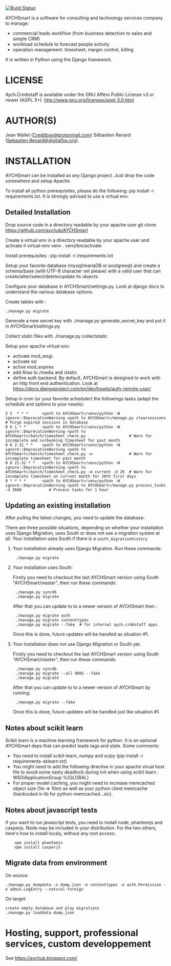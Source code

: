 [![Build Status](https://travis-ci.org/aychsmart.png?branch=master)](https://travis-ci.org/aychsmart)

AYCHSmart is a software for consulting and technology services company to manage:
- commercial leads workflow (from business detection to sales and simple CRM)
- workload schedule to forecast people activity
- operation management: timesheet, margin control, billing

It is written in Python using the Django framework.


# LICENSE

Aych.Crmbstaff is available under the GNU Affero Public License v3 or newer (AGPL 3+).
http://www.gnu.org/licenses/agpl-3.0.html

# AUTHOR(S)

Jean Wallet (Creditbox@protonmail.com)
Sébastien Renard (Sebastien.Renard@digitalfox.org).


# INSTALLATION

AYCHSmart can be installed as any Django project. Just drop the code somewhere
and setup Apache.

To install all python prerequisites, please do the following: pip install -r requirements.txt. It is strongly advised to use a virtual env.

## Detailed Installation

Drop source code in a directory readable by your apache user
   git clone https://github.com/aychub/AYCHSmart

Create a virtual env in a directory readable by your apache user and activate it
   virtual-env venv
   . venv/bin/activate

Install prerequisites :
   pip install -r <path to AYCHSmart source code>/requirements.txt

Setup your favorite database (mysql/mariaDB or postgresql) and create a schema/base (with UTF-8 character set please) with a valid user that can create/alter/select/delete/update its objects.

Configure your database in AYCHSmart/settings.py. Look at django docs to understand the various database options.

Create tables with :

    ./manage.py migrate

Generate a new secret key with ./manage.py generate_secret_key and put it in AYCHSmart/settings.py

Collect static files with ./manage.py collectstatic

Setup your apache virtual env:

- activate mod_wsgi.
- activate ssl
- active mod_expires
- add Alias to /media and /static
- define auth backend. By default, AYCHSmart is designed to work with an http front end authentication. Look at https://docs.djangoproject.com/en/dev/howto/auth-remote-user/

Setup in cron (or your favorite scheduler) the followings tasks (adapt the schedule and options to your needs):

    5 2  * * *      <path to AYCHSmart>/venv/python -W ignore::DeprecationWarning <path to AYCHSmart>/manage.py clearsessions                    # Purge expired sessions in database
    0 6 1 * *       <path to AYCHSmart>/venv/python -W ignore::DeprecationWarning <path to AYCHSmart>/batch/timesheet_check.py                   # Warn for incomplete and surbooking timesheet for past month
    0 6 2-31 * *    <path to AYCHSmart>/venv/python -W ignore::DeprecationWarning <path to AYCHSmart>/batch/timesheet_check.py -w                # Warn for incomplete timesheet for past month
    0 6 21-31 * *   <path to AYCHSmart>/venv/python -W ignore::DeprecationWarning <path to AYCHSmart>/batch/timesheet_check.py -m current -d 20  # Warn for incomplete timesheet on current month for 20th first days
    0 * * * *       <path to AYCHSmart>/venv/python -W ignore::DeprecationWarning <path to AYCHSmart>/manage.py process_tasks -d 3600            # Process tasks for 1 hour


## Updating an existing installation

After pulling the latest changes, you need to update the database.

There are three possible situations, depending on whether your installation uses Django Migration, uses South or does not use a migration system at all. 
Your installation uses South if there is a `south_migrationhistory`

1. Your installation already uses Django Migration. Run these commands:

        ./manage.py migrate

2. Your installation uses South:

    Firstly you need to checkout the last AYCHSmart version using South "AYCHSmart/master", then run these commands:

        ./manage.py syncdb
        ./manage.py migrate

    After that you can update to to a newer version of AYCHSmart then :

        ./manage.py migrate auth
        ./manage.py migrate contenttypes
        ./manage.py migrate --fake  # for internal aych.crmbstaff apps

    Once this is done, future updates will be handled as situation #1.

3. Your installation does not use Django Migration or South yet.

    Firstly you need to checkout the last AYCHSmart version using South "AYCHSmart/master", then run these commands:

        ./manage.py syncdb
        ./manage.py migrate --all 0001 --fake
        ./manage.py migrate

    After that you can update to to a newer version of AYCHSmart by running:

        ./manage.py migrate --fake

    Once this is done, future updates will be handled just like situation #1.

## Notes about scikit learn
Scikit learn is a machine learning framework for python. It is an optional AYCHSmart deps that can predict leads tags and state.
Some comments:

- You need to install scikit-learn, numpy and scipy (pip install -r requirements-sklearn.txt)
- You might need to add the following directive in your apache virual host file to avoid some nasty deadlock during init when using scikit learn : WSGIApplicationGroup %{GLOBAL}
- For proper model caching, you might need to increase memcached object size (1m => 10m) as well as your python client memcache (hardcoded in lib for python-memcached...sic).

## Notes about javascript tests
If you want to run javascript tests, you need to install node, phantomjs and casperjs. Node may be included in your distribution. For the two others, here's how to install localy, without any root access:

        npm install phantomjs
        npm install casperjs

## Migrate data from environment
On source:

    ./manage.py dumpdata -o dump.json -e contenttypes -e auth.Permission -e admin.LogEntry --natural-foreign

On target:

    create empty database and play migrations
    ./manage.py loaddata dump.json

# Hosting, support, professional services, custom developpement
See https://aychub.blogspot.com/
